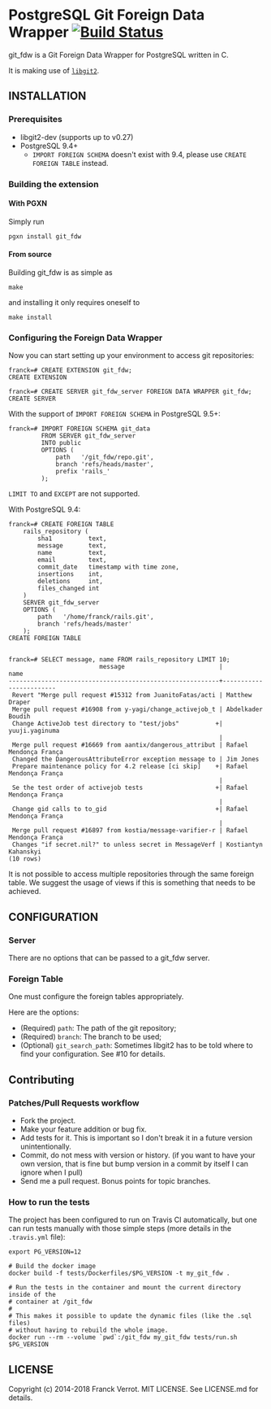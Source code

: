 # PostgreSQL Git Foreign Data Wrapper [![Build Status](https://travis-ci.org/franckverrot/git_fdw.svg?branch=master)](https://travis-ci.org/franckverrot/git_fdw)

git\_fdw is a Git Foreign Data Wrapper for PostgreSQL written in C.

It is making use of [`libgit2`](libgit2.github.com).

## INSTALLATION

### Prerequisites

* libgit2-dev (supports up to v0.27)
* PostgreSQL 9.4+
  * `IMPORT FOREIGN SCHEMA` doesn't exist with 9.4, please use `CREATE FOREIGN TABLE` instead.


### Building the extension

#### With PGXN

Simply run

    pgxn install git_fdw

#### From source

Building git\_fdw is as simple as

    make

and installing it only requires oneself to

    make install


### Configuring the Foreign Data Wrapper

Now you can start setting up your environment to access git repositories:

    franck=# CREATE EXTENSION git_fdw;
    CREATE EXTENSION

    franck=# CREATE SERVER git_fdw_server FOREIGN DATA WRAPPER git_fdw;
    CREATE SERVER


With the support of `IMPORT FOREIGN SCHEMA` in PostgreSQL 9.5+:

    franck=# IMPORT FOREIGN SCHEMA git_data
             FROM SERVER git_fdw_server
             INTO public
             OPTIONS (
                 path   '/git_fdw/repo.git',
                 branch 'refs/heads/master',
                 prefix 'rails_'
             );

`LIMIT TO` and `EXCEPT` are not supported.


With PostgreSQL 9.4:

    franck=# CREATE FOREIGN TABLE
        rails_repository (
            sha1          text,
            message       text,
            name          text,
            email         text,
            commit_date   timestamp with time zone,
            insertions    int,
            deletions     int,
            files_changed int
        )
        SERVER git_fdw_server
        OPTIONS (
            path   '/home/franck/rails.git',
            branch 'refs/heads/master'
        );
    CREATE FOREIGN TABLE


    franck=# SELECT message, name FROM rails_repository LIMIT 10;
                             message                          |          name
    ----------------------------------------------------------+------------------------
     Revert "Merge pull request #15312 from JuanitoFatas/acti | Matthew Draper
     Merge pull request #16908 from y-yagi/change_activejob_t | Abdelkader Boudih
     Change ActiveJob test directory to "test/jobs"          +| yuuji.yaginuma
                                                              |
     Merge pull request #16669 from aantix/dangerous_attribut | Rafael Mendonça França
     Changed the DangerousAttributeError exception message to | Jim Jones
     Prepare maintenance policy for 4.2 release [ci skip]    +| Rafael Mendonça França
                                                              |
     Se the test order of activejob tests                    +| Rafael Mendonça França
                                                              |
     Change gid calls to to_gid                              +| Rafael Mendonça França
                                                              |
     Merge pull request #16897 from kostia/message-varifier-r | Rafael Mendonça França
     Changes "if secret.nil?" to unless secret in MessageVerf | Kostiantyn Kahanskyi
    (10 rows)


It is not possible to access multiple repositories through the same foreign
table. We suggest the usage of views if this is something that needs to be
achieved.

## CONFIGURATION

### Server

There are no options that can be passed to a git\_fdw server.

### Foreign Table

One must configure the foreign tables appropriately.

Here are the options:

  * (Required) `path`: The path of the git repository;
  * (Required) `branch`: The branch to be used;
  * (Optional) `git_search_path`: Sometimes libgit2 has to be told where to find your configuration. See #10 for details.

## Contributing

### Patches/Pull Requests workflow

* Fork the project.
* Make your feature addition or bug fix.
* Add tests for it. This is important so I don't break it in a future version unintentionally.
* Commit, do not mess with version or history. (if you want to have your own version, that is fine but bump version in a commit by itself I can ignore when I pull)
* Send me a pull request. Bonus points for topic branches.


### How to run the tests

The project has been configured to run on Travis CI automatically, but one can
run tests manually with those simple steps (more details in the `.travis.yml`
file):

    export PG_VERSION=12

    # Build the docker image
    docker build -f tests/Dockerfiles/$PG_VERSION -t my_git_fdw .

    # Run the tests in the container and mount the current directory inside of the
    # container at /git_fdw
    #
    # This makes it possible to update the dynamic files (like the .sql files)
    # without having to rebuild the whole image.
    docker run --rm --volume `pwd`:/git_fdw my_git_fdw tests/run.sh $PG_VERSION


## LICENSE

Copyright (c) 2014-2018 Franck Verrot. MIT LICENSE. See LICENSE.md for details.
